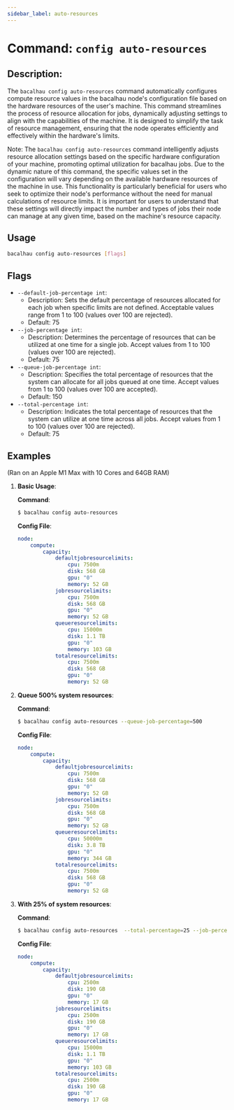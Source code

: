 ```yaml
---
sidebar_label: auto-resources
---
```


# Command: `config auto-resources`

## Description:

The `bacalhau config auto-resources` command automatically configures compute resource values in the bacalhau node's configuration file based on the hardware resources of the user's machine. This command streamlines the process of resource allocation for jobs, dynamically adjusting settings to align with the capabilities of the machine. It is designed to simplify the task of resource management, ensuring that the node operates efficiently and effectively within the hardware's limits.

Note: The `bacalhau config auto-resources` command intelligently adjusts resource allocation settings based on the specific hardware configuration of your machine, promoting optimal utilization for bacalhau jobs. Due to the dynamic nature of this command, the specific values set in the configuration will vary depending on the available hardware resources of the machine in use. This functionality is particularly beneficial for users who seek to optimize their node's performance without the need for manual calculations of resource limits. It is important for users to understand that these settings will directly impact the number and types of jobs their node can manage at any given time, based on the machine's resource capacity.

## Usage

```bash
bacalhau config auto-resources [flags]
```

## Flags

- `--default-job-percentage int`: 
  - Description: Sets the default percentage of resources allocated for each job when specific limits are not defined. Acceptable values range from 1 to 100 (values over 100 are rejected).
  - Default: 75
- `--job-percentage int`: 
  - Description: Determines the percentage of resources that can be utilized at one time for a single job. Accept values from 1 to 100 (values over 100 are rejected).
  - Default: 75
- `--queue-job-percentage int`:
  - Description: Specifies the total percentage of resources that the system can allocate for all jobs queued at one time. Accept values from 1 to 100 (values over 100 are accepted).
  - Default: 150
- `--total-percentage int`: 
  - Description: Indicates the total percentage of resources that the system can utilize at one time across all jobs. Accept values from 1 to 100 (values over 100 are rejected).
  - Default: 75

## Examples

(Ran on an Apple M1 Max with 10 Cores and 64GB RAM)

1. **Basic Usage**:


   **Command**:

   ```bash
   $ bacalhau config auto-resources
   ```

   **Config File**:

   ```yaml
   node:
       compute:
           capacity:
               defaultjobresourcelimits:
                   cpu: 7500m
                   disk: 568 GB
                   gpu: "0"
                   memory: 52 GB
               jobresourcelimits:
                   cpu: 7500m
                   disk: 568 GB
                   gpu: "0"
                   memory: 52 GB
               queueresourcelimits:
                   cpu: 15000m
                   disk: 1.1 TB
                   gpu: "0"
                   memory: 103 GB
               totalresourcelimits:
                   cpu: 7500m
                   disk: 568 GB
                   gpu: "0"
                   memory: 52 GB
   ```

2. **Queue 500% system resources**:

   **Command**:

   ```bash
   $ bacalhau config auto-resources --queue-job-percentage=500
   ```

   **Config File**:

   ```yaml
   node:
       compute:
           capacity:
               defaultjobresourcelimits:
                   cpu: 7500m
                   disk: 568 GB
                   gpu: "0"
                   memory: 52 GB
               jobresourcelimits:
                   cpu: 7500m
                   disk: 568 GB
                   gpu: "0"
                   memory: 52 GB
               queueresourcelimits:
                   cpu: 50000m
                   disk: 3.8 TB
                   gpu: "0"
                   memory: 344 GB
               totalresourcelimits:
                   cpu: 7500m
                   disk: 568 GB
                   gpu: "0"
                   memory: 52 GB
   ```

3. **With 25% of system resources**:

   **Command**:

   ```bash
   $ bacalhau config auto-resources  --total-percentage=25 --job-percentage=25 --default-job-percentage=25
   ```

   **Config File**:

   ```yaml
   node:
       compute:
           capacity:
               defaultjobresourcelimits:
                   cpu: 2500m
                   disk: 190 GB
                   gpu: "0"
                   memory: 17 GB
               jobresourcelimits:
                   cpu: 2500m
                   disk: 190 GB
                   gpu: "0"
                   memory: 17 GB
               queueresourcelimits:
                   cpu: 15000m
                   disk: 1.1 TB
                   gpu: "0"
                   memory: 103 GB
               totalresourcelimits:
                   cpu: 2500m
                   disk: 190 GB
                   gpu: "0"
                   memory: 17 GB
   ```

   
